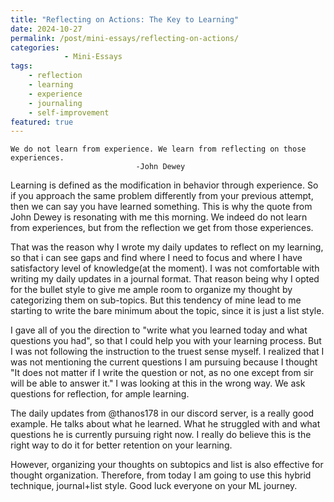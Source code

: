 ```yaml
---
title: "Reflecting on Actions: The Key to Learning"
date: 2024-10-27
permalink: /post/mini-essays/reflecting-on-actions/
categories: 
            - Mini-Essays
tags:
    - reflection
    - learning
    - experience
    - journaling
    - self-improvement
featured: true
---
```


```
We do not learn from experience. We learn from reflecting on those experiences.                         
                            -John Dewey
``` 

Learning is defined as the modification in behavior through experience. So if you approach the same problem differently from  your previous attempt, then we can say you have learned something. This is why the quote from John Dewey is resonating with me this morning. We indeed do not learn from experiences, but from the reflection we get from those experiences. 

That was the reason why I wrote my daily updates to reflect on my learning, so that i can see gaps and find where I need to focus and where I have satisfactory level of knowledge(at the moment). I was not comfortable with writing my daily updates in a journal format. That reason being why I opted for the bullet style to give me ample room to organize my thought  by categorizing them on sub-topics.   But this tendency of mine lead to me starting to write the bare minimum about the topic, since it is just a list style. 

I gave all of you the direction to "write what you learned today and what questions you had",  so that I could help you with your learning process. But I was not following the instruction to the truest sense myself. I realized that I was not mentioning the current questions I am pursuing because I thought "It does not matter if I write the question or not, as no one except from sir will be able to answer it." I was looking at this in the wrong way. We ask questions for reflection, for ample learning. 

The daily updates from @thanos178 in our discord server, is a really good example. He talks about what he learned. What he struggled with and what questions he is currently pursuing right now. I really do believe this is the right way to do it for better retention on your learning.

However, organizing your thoughts on subtopics and list is also effective for thought organization. Therefore, from today I am going to use this hybrid technique, journal+list style. Good luck everyone on your ML journey.

